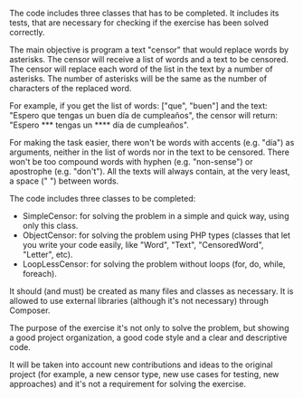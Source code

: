 The code includes three classes that has to be completed. It includes its tests, that are necessary for checking if the exercise has been solved correctly.

The main objective is program a text "censor" that would replace words by asterisks.
The censor will receive a list of words and a text to be censored.
The censor will replace each word of the list in the text by a number of asterisks. 
The number of asterisks will be the same as the number of characters of the replaced word.

For example, if you get the list of words: ["que", "buen"]
and the text: "Espero que tengas un buen día de cumpleaños",
the censor will return: "Espero *** tengas un **** día de cumpleaños".

For making the task easier, there won't be words with accents (e.g. "día") as arguments, neither in the list of words nor in the text to be censored.
There won't be too compound words with hyphen (e.g. "non-sense") or apostrophe (e.g. "don't"). 
All the texts will always contain, at the very least, a space (" ") between words.

The code includes three classes to be completed:
- SimpleCensor: for solving the problem in a simple and quick way, using only this class.
- ObjectCensor: for solving the problem using PHP types (classes that let you write your code easily, like "Word", "Text", "CensoredWord", "Letter", etc).
- LoopLessCensor: for solving the problem without loops (for, do, while, foreach).

It should (and must) be created as many files and classes as necessary. It is allowed to use external libraries (although it's not necessary) through Composer.

The purpose of the exercise it's not only to solve the problem, but showing a good project organization, a good code style and a clear and descriptive code.

It will be taken into account new contributions and ideas to the original project (for example, a new censor type, new use cases for testing, new approaches) and it's not a requirement for solving the exercise.
